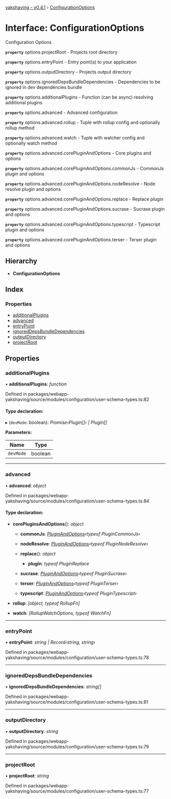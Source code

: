 [yakshaving - v0.4.1](../README.md) › [ConfigurationOptions](configurationoptions.md)

# Interface: ConfigurationOptions

Configuration Options

**`property`** options.projectRoot - Projects root directory

**`property`** options.entryPoint - Entry point(s) to your application

**`property`** options.outputDirectory - Projects output directory

**`property`** options.ignoredDepsBundleDependencies - Dependencies to be ignored in dev dependencies bundle

**`property`** options.additionalPlugins - Function (can be async) resolving additional plugins

**`property`** options.advanced - Advanced configuration

**`property`** options.advanced.rollup - Tuple with rollup config and optionally rollup method

**`property`** options.advanced.watch - Tuple with watcher config and optionally watch method

**`property`** options.advanced.corePluginAndOptions - Core plugins and options

**`property`** options.advanced.corePluginAndOptions.commonJs - CommonJs plugin and options

**`property`** options.advanced.corePluginAndOptions.nodeResolve - Node resolve plugin and options

**`property`** options.advanced.corePluginAndOptions.replace - Replace plugin

**`property`** options.advanced.corePluginAndOptions.sucrase - Sucrase plugin and options

**`property`** options.advanced.corePluginAndOptions.typescript - Typescript plugin and options

**`property`** options.advanced.corePluginAndOptions.terser - Terser plugin and options

## Hierarchy

* **ConfigurationOptions**

## Index

### Properties

* [additionalPlugins](configurationoptions.md#additionalplugins)
* [advanced](configurationoptions.md#advanced)
* [entryPoint](configurationoptions.md#entrypoint)
* [ignoredDepsBundleDependencies](configurationoptions.md#ignoreddepsbundledependencies)
* [outputDirectory](configurationoptions.md#outputdirectory)
* [projectRoot](configurationoptions.md#projectroot)

## Properties

###  additionalPlugins

• **additionalPlugins**: *function*

Defined in packages/webapp-yakshaving/source/modules/configuration/user-schema-types.ts:82

#### Type declaration:

▸ (`devMode`: boolean): *Promise‹Plugin[]› | Plugin[]*

**Parameters:**

Name | Type |
------ | ------ |
`devMode` | boolean |

___

###  advanced

• **advanced**: *object*

Defined in packages/webapp-yakshaving/source/modules/configuration/user-schema-types.ts:84

#### Type declaration:

* **corePluginsAndOptions**(): *object*

  * **commonJs**: *[PluginAndOptions](pluginandoptions.md)‹typeof PluginCommonJs›*

  * **nodeResolve**: *[PluginAndOptions](pluginandoptions.md)‹typeof PluginNodeResolve›*

  * **replace**(): *object*

    * **plugin**: *typeof PluginReplace*

  * **sucrase**: *[PluginAndOptions](pluginandoptions.md)‹typeof PluginSucrase›*

  * **terser**: *[PluginAndOptions](pluginandoptions.md)‹typeof PluginTerser›*

  * **typescript**: *[PluginAndOptions](pluginandoptions.md)‹typeof PluginTypescript›*

* **rollup**: *[object, typeof RollupFn]*

* **watch**: *[RollupWatchOptions, typeof WatchFn]*

___

###  entryPoint

• **entryPoint**: *string | Record‹string, string›*

Defined in packages/webapp-yakshaving/source/modules/configuration/user-schema-types.ts:78

___

###  ignoredDepsBundleDependencies

• **ignoredDepsBundleDependencies**: *string[]*

Defined in packages/webapp-yakshaving/source/modules/configuration/user-schema-types.ts:81

___

###  outputDirectory

• **outputDirectory**: *string*

Defined in packages/webapp-yakshaving/source/modules/configuration/user-schema-types.ts:79

___

###  projectRoot

• **projectRoot**: *string*

Defined in packages/webapp-yakshaving/source/modules/configuration/user-schema-types.ts:77
